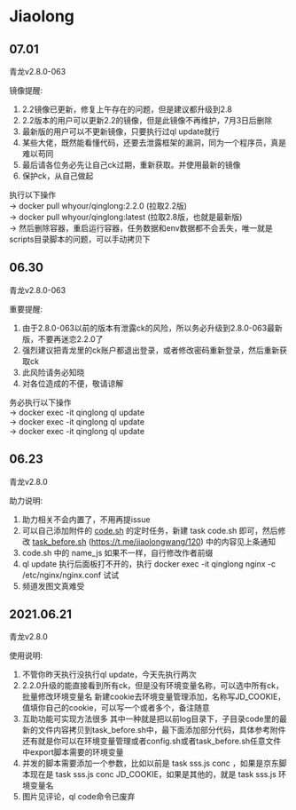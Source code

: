# Jiaolong
## 07.01
青龙v2.8.0-063

镜像提醒:

1. 2.2镜像已更新，修复上午存在的问题，但是建议都升级到2.8
2. 2.2版本的用户可以更新2.2的镜像，但是此镜像不再维护，7月3日后删除
3. 最新版的用户可以不更新镜像，只要执行过ql update就行
4. 某些大佬，既然能看懂代码，还要去泄露框架的漏洞，同为一个程序员，真是难以苟同
5. 最后请各位务必先让自己ck过期，重新获取。并使用最新的镜像
6. 保护ck，从自己做起

执行以下操作  
-> docker pull whyour/qinglong:2.2.0 (拉取2.2版)  
-> docker pull whyour/qinglong:latest (拉取2.8版，也就是最新版)  
-> 然后删除容器，重启运行容器，任务数据和env数据都不会丢失，唯一就是scripts目录脚本的问题，可以手动拷贝下

## 06.30
青龙v2.8.0-063

重要提醒:

1. 由于2.8.0-063以前的版本有泄露ck的风险，所以务必升级到2.8.0-063最新版，不要再迷恋2.2.0了
2. 强烈建议把青龙里的ck账户都退出登录，或者修改密码重新登录，然后重新获取ck
3. 此风险请务必知晓
4. 对各位造成的不便，敬请谅解

务必执行以下操作  
-> docker exec -it qinglong ql update  
-> docker exec -it qinglong ql update  
-> docker exec -it qinglong ql update  

## 06.23
青龙v2.8.0

助力说明:

1. 助力相关不会内置了，不用再提issue
2. 可以自己添加附件的 [code.sh](https://github.com/Oreomeow/VIP/blob/main/Conf/Qinglong/code.sh) 的定时任务，新建 task code.sh 即可，然后修改 [task_before.sh](https://github.com/Oreomeow/VIP/blob/main/Conf/Qinglong/task_before.sh) (https://t.me/jiaolongwang/120) 中的内容见上条通知
3. code.sh 中的 name_js 如果不一样，自行修改作者前缀
4. ql update 执行后面板打不开的，执行 docker exec -it qinglong nginx -c /etc/nginx/nginx.conf 试试
5. 频道发图文真难受

## 2021.06.21
青龙v2.8.0

使用说明:

1. 不管你昨天执行没执行ql update，今天先执行两次
2. 2.2.0升级的能直接看到所有ck，但是没有环境变量名称，可以选中所有ck，批量修改环境变量名
   新建cookie去环境变量管理添加，名称写JD_COOKIE，值填你自己的cookie，可以写一个或者多个，备注随意
3. 互助功能可实现方法很多
   其中一种就是把以前log目录下，子目录code里的最新的文件内容拷贝到task_before.sh中，最下面添加部分代码，具体参考附件
   还有就是你可以在环境变量管理或者config.sh或者task_before.sh任意文件中export脚本需要的环境变量
4. 并发的脚本需要添加一个参数，比如以前是  task sss.js conc ，如果是京东脚本现在是 task sss.js conc JD_COOKIE，如果是其他的，就是 task sss.js 环境变量名
5. 图片见评论，ql code命令已废弃
